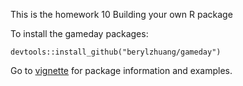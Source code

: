 This is the homework 10 Building your own R package

To install the gameday packages:

```{r}
devtools::install_github("berylzhuang/gameday")
```

Go to [vignette]() for package information and examples.
